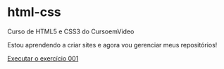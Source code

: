 # html-css
 Curso de HTML5 e CSS3 do CursoemVideo

Estou aprendendo a criar sites e agora vou gerenciar meus repositórios!

<a href="https://vitor-nogueira96.github.io/html-css/exercicios/ex001/index.html"> Executar o exercício 001</a>